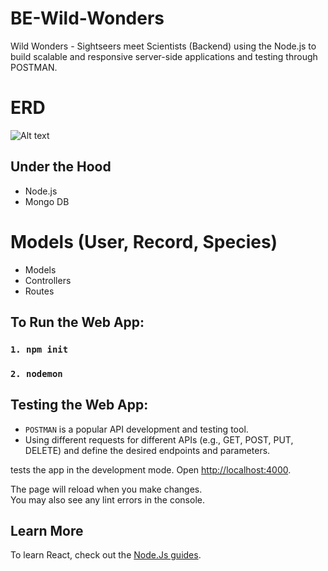 # BE-Wild-Wonders
Wild Wonders - Sightseers meet Scientists (Backend)
using the Node.js to build scalable and responsive server-side applications and testing through POSTMAN.

# ERD 

  ![Alt text](https://res.cloudinary.com/dg7fvab8r/image/upload/v1704296823/ERD.drawio_4_ozvnfj.png)



## Under the Hood

- Node.js
- Mongo DB 

# Models (User, Record, Species)

- Models 
- Controllers
- Routes 

## To Run the Web App:

### `1. npm init` 
### `2. nodemon`

## Testing the Web App:

- `POSTMAN` is a popular API development and testing tool.
- Using different requests for different APIs (e.g., GET, POST, PUT, DELETE) and define the desired endpoints and parameters.

tests the app in the development mode.
Open [http://localhost:4000](http://localhost:4000).

The page will reload when you make changes.\
You may also see any lint errors in the console.

## Learn More

To learn React, check out the [Node.Js guides](https://nodejs.org/en/guides).